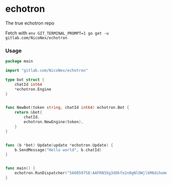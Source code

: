 # echotron

The true echotron repo

Fetch with
`env GIT_TERMINAL_PROMPT=1 go get -u gitlab.com/NicoNex/echotron`


### Usage
```go
package main

import "gitlab.com/NicoNex/echotron"

type bot struct {
	chatId int64
	*echotron.Engine
}


func NewBot(token string, chatId int64) echotron.Bot {
	return &bot{
		chatId,
		echotron.NewEngine(token),
	}
}


func (b *bot) Update(update *echotron.Update) {
	b.SendMessage("Hello world", b.chatId)
}


func main() {
	echotron.RunDispatcher("568059758:AAFRN3Xg3dOkfe2n0gNlOWjlkM6dihommPQ", false, NewBot)
}
```


